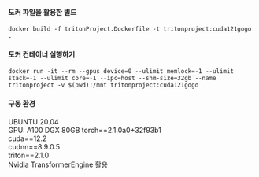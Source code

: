#### 도커 파일을 활용한 빌드 
```
docker build -f tritonProject.Dockerfile -t tritonproject:cuda121gogo .
```
#### 도커 컨테이너 실행하기
```
docker run -it --rm --gpus device=0 --ulimit memlock=-1 --ulimit stack=-1 --ulimit core=-1 --ipc=host --shm-size=32gb --name tritonproject -v $(pwd):/mnt tritonproject:cuda121gogo
```
#### 구동 환경   
UBUNTU 20.04  
GPU: A100 DGX 80GB
torch==2.1.0a0+32f93b1  
cuda==12.2  
cudnn==8.9.0.5  
triton==2.1.0  
Nvidia TransformerEngine 활용  



